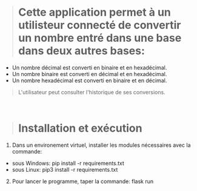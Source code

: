 > # Cette application permet à un utilisteur connecté de convertir un nombre entré dans une base dans deux autres bases:
- Un nombre décimal est converti en binaire et en hexadécimal.
- Un nombre binaire est converti en décimal et en hexadécimal.
- Un nombre hexadécimal est converti en binaire et en décimal.

> L'utilisateur peut consulter l'historique de ses conversions.

&nbsp;

> # Installation et exécution
1. Dans un environement virtuel, installer les modules nécessaires avec la commande:
- sous Windows: pip install -r requirements.txt
- sous Linux: pip3 install -r requirements.txt

2. Pour lancer le programme, taper la commande: flask run
